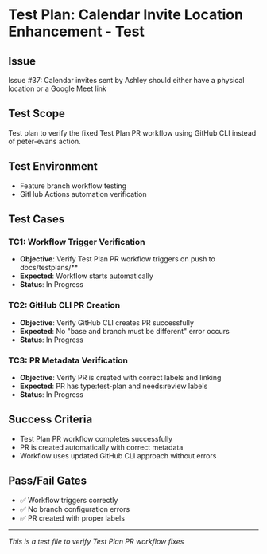 # Test Plan: Calendar Invite Location Enhancement - Test

## Issue
Issue #37: Calendar invites sent by Ashley should either have a physical location or a Google Meet link

## Test Scope
Test plan to verify the fixed Test Plan PR workflow using GitHub CLI instead of peter-evans action.

## Test Environment
- Feature branch workflow testing
- GitHub Actions automation verification

## Test Cases

### TC1: Workflow Trigger Verification
- **Objective**: Verify Test Plan PR workflow triggers on push to docs/testplans/**
- **Expected**: Workflow starts automatically
- **Status**: In Progress

### TC2: GitHub CLI PR Creation
- **Objective**: Verify GitHub CLI creates PR successfully 
- **Expected**: No "base and branch must be different" error occurs
- **Status**: In Progress

### TC3: PR Metadata Verification
- **Objective**: Verify PR is created with correct labels and linking
- **Expected**: PR has type:test-plan and needs:review labels
- **Status**: In Progress

## Success Criteria
- Test Plan PR workflow completes successfully
- PR is created automatically with correct metadata
- Workflow uses updated GitHub CLI approach without errors

## Pass/Fail Gates
- ✅ Workflow triggers correctly
- ✅ No branch configuration errors
- ✅ PR created with proper labels

---
*This is a test file to verify Test Plan PR workflow fixes*